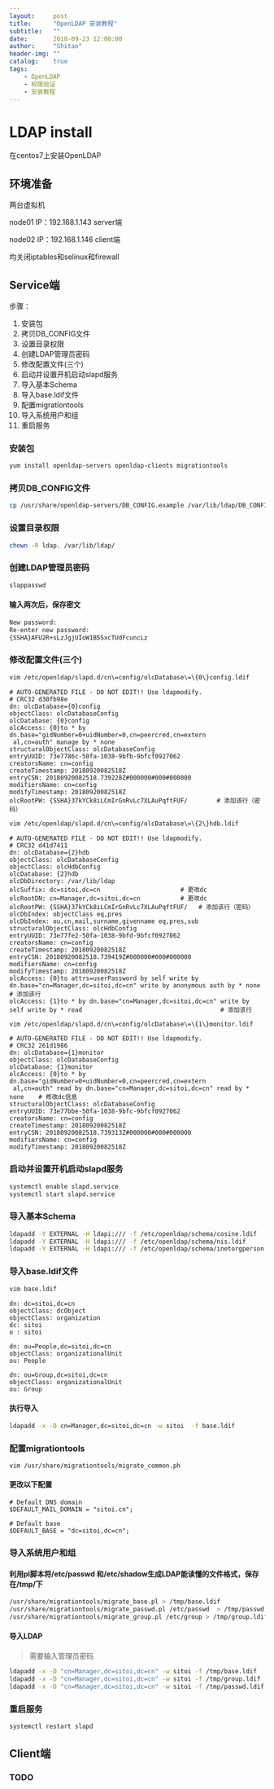 ```yaml
---
layout:     post
title:      "OpenLDAP 安装教程"
subtitle:   ""
date:       2018-09-23 12:00:00
author:     "Shitao"
header-img: ""
catalog:    true
tags:
    - OpenLDAP
    - 权限验证
    - 安装教程
---
```


# LDAP install


在centos7上安装OpenLDAP

## 环境准备

两台虚拟机

node01 IP：192.168.1.143 server端

node02 IP：192.168.1.146 client端

均关闭iptables和selinux和firewall

## Service端

步骤：

1. 安装包
2. 拷贝DB_CONFIG文件
3. 设置目录权限
4. 创建LDAP管理员密码
5. 修改配置文件(三个)
6. 启动并设置开机启动slapd服务
7. 导入基本Schema
8. 导入base.ldif文件
9. 配置migrationtools
10. 导入系统用户和组
11. 重启服务

### 安装包

```bash
yum install openldap-servers openldap-clients migrationtools
```

### 拷贝DB_CONFIG文件

```bash
cp /usr/share/openldap-servers/DB_CONFIG.example /var/lib/ldap/DB_CONFIG
```

### 设置目录权限

```bash
chown -R ldap. /var/lib/ldap/
```

### 创建LDAP管理员密码

```bash
slappasswd
```
#### 输入两次后，保存密文

```bash
New password:
Re-enter new password:
{SSHA}AFU2R+sLzJgjUIoW1B5SxcTUdFcuncLz
```

### 修改配置文件(三个)

```bash
vim /etc/openldap/slapd.d/cn\=config/olcDatabase\=\{0\}config.ldif
```

```vim
# AUTO-GENERATED FILE - DO NOT EDIT!! Use ldapmodify.
# CRC32 d30fb98e
dn: olcDatabase={0}config
objectClass: olcDatabaseConfig
olcDatabase: {0}config
olcAccess: {0}to * by dn.base="gidNumber=0+uidNumber=0,cn=peercred,cn=extern
 al,cn=auth" manage by * none
structuralObjectClass: olcDatabaseConfig
entryUUID: 73e7786c-50fa-1038-9bfb-9bfcf0927062
creatorsName: cn=config
createTimestamp: 20180920082518Z
entryCSN: 20180920082518.739228Z#000000#000#000000
modifiersName: cn=config
modifyTimestamp: 20180920082518Z
olcRootPW: {SSHA}37kYCk8iLCmIrGnRvLc7XLAuPqftFUF/        # 添加该行（密码）
```

```bash
vim /etc/openldap/slapd.d/cn\=config/olcDatabase\=\{2\}hdb.ldif
```


```vim
# AUTO-GENERATED FILE - DO NOT EDIT!! Use ldapmodify.
# CRC32 d41d7411
dn: olcDatabase={2}hdb
objectClass: olcDatabaseConfig
objectClass: olcHdbConfig
olcDatabase: {2}hdb
olcDbDirectory: /var/lib/ldap
olcSuffix: dc=sitoi,dc=cn                      # 更改dc
olcRootDN: cn=Manager,dc=sitoi,dc=cn           # 更改dc
olcRootPW: {SSHA}37kYCk8iLCmIrGnRvLc7XLAuPqftFUF/   # 添加该行（密码）
olcDbIndex: objectClass eq,pres
olcDbIndex: ou,cn,mail,surname,givenname eq,pres,sub
structuralObjectClass: olcHdbConfig
entryUUID: 73e77fe2-50fa-1038-9bfd-9bfcf0927062
creatorsName: cn=config
createTimestamp: 20180920082518Z
entryCSN: 20180920082518.739419Z#000000#000#000000
modifiersName: cn=config
modifyTimestamp: 20180920082518Z
olcAccess: {0}to attrs=userPassword by self write by dn.base="cn=Manager,dc=sitoi,dc=cn" write by anonymous auth by * none   # 添加该行
olcAccess: {1}to * by dn.base="cn=Manager,dc=sitoi,dc=cn" write by self write by * read                                      # 添加该行
```


```bash
vim /etc/openldap/slapd.d/cn\=config/olcDatabase\=\{1\}monitor.ldif
```


```vim
# AUTO-GENERATED FILE - DO NOT EDIT!! Use ldapmodify.
# CRC32 261d1986
dn: olcDatabase={1}monitor
objectClass: olcDatabaseConfig
olcDatabase: {1}monitor
olcAccess: {0}to * by dn.base="gidNumber=0+uidNumber=0,cn=peercred,cn=extern
 al,cn=auth" read by dn.base="cn=Manager,dc=sitoi,dc=cn" read by * none    # 修改dc信息
structuralObjectClass: olcDatabaseConfig
entryUUID: 73e77bbe-50fa-1038-9bfc-9bfcf0927062
creatorsName: cn=config
createTimestamp: 20180920082518Z
entryCSN: 20180920082518.739313Z#000000#000#000000
modifiersName: cn=config
modifyTimestamp: 20180920082518Z
```


### 启动并设置开机启动slapd服务

```bash
systemctl enable slapd.service
systemctl start slapd.service
```


### 导入基本Schema
```bash
ldapadd -Y EXTERNAL -H ldapi:/// -f /etc/openldap/schema/cosine.ldif
ldapadd -Y EXTERNAL -H ldapi:/// -f /etc/openldap/schema/nis.ldif
ldapadd -Y EXTERNAL -H ldapi:/// -f /etc/openldap/schema/inetorgperson.ldif
```

### 导入base.ldif文件

```bash
vim base.ldif
```

```vim
dn: dc=sitoi,dc=cn
objectClass: dcObject
objectClass: organization
dc: sitoi
o : sitoi

dn: ou=People,dc=sitoi,dc=cn
objectClass: organizationalUnit
ou: People

dn: ou=Group,dc=sitoi,dc=cn
objectClass: organizationalUnit
ou: Group
```

#### 执行导入

```bash
ldapadd -x -D cn=Manager,dc=sitoi,dc=cn -w sitoi  -f base.ldif
```


### 配置migrationtools

```
vim /usr/share/migrationtools/migrate_common.ph
```

#### 更改以下配置
```vim
# Default DNS domain
$DEFAULT_MAIL_DOMAIN = "sitoi.cn";

# Default base
$DEFAULT_BASE = "dc=sitoi,dc=cn";
```

### 导入系统用户和组

####  利用pl脚本将/etc/passwd 和/etc/shadow生成LDAP能读懂的文件格式，保存在/tmp/下

```bash
/usr/share/migrationtools/migrate_base.pl > /tmp/base.ldif
/usr/share/migrationtools/migrate_passwd.pl /etc/passwd  > /tmp/passwd.ldif
/usr/share/migrationtools/migrate_group.pl /etc/group > /tmp/group.ldif
```

#### 导入LDAP

> 需要输入管理员密码

```bash
ldapadd -x -D "cn=Manager,dc=sitoi,dc=cn" -w sitoi -f /tmp/base.ldif
ldapadd -x -D "cn=Manager,dc=sitoi,dc=cn" -w sitoi -f /tmp/group.ldif
ldapadd -x -D "cn=Manager,dc=sitoi,dc=cn" -w sitoi -f /tmp/passwd.ldif
```

### 重启服务

```bash
systemctl restart slapd
```

## Client端

### TODO


